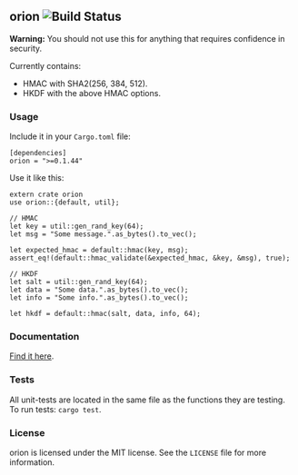 ## orion ![Build Status](https://travis-ci.org/brycx/orion.svg?branch=master)

**Warning:** You should not use this for anything that requires confidence in security.

Currently contains:
* HMAC with SHA2(256, 384, 512).
* HKDF with the above HMAC options.

### Usage
Include it in your `Cargo.toml` file:
```
[dependencies]
orion = ">=0.1.44"
```
Use it like this:
```
extern crate orion
use orion::{default, util};

// HMAC
let key = util::gen_rand_key(64);
let msg = "Some message.".as_bytes().to_vec();

let expected_hmac = default::hmac(key, msg);
assert_eq!(default::hmac_validate(&expected_hmac, &key, &msg), true);

// HKDF
let salt = util::gen_rand_key(64);
let data = "Some data.".as_bytes().to_vec();
let info = "Some info.".as_bytes().to_vec();

let hkdf = default::hmac(salt, data, info, 64);
```


### Documentation
[Find it here](https://docs.rs/orion).

### Tests
All unit-tests are located in the same file as the functions they are testing.
To run tests: `cargo test`.

### License
orion is licensed under the MIT license. See the `LICENSE` file for more information.
